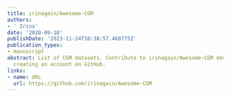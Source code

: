 ```yaml
---
title: irinagain/Awesome-CGM
authors:
- ' Irina'
date: '2020-09-10'
publishDate: '2023-11-24T10:38:57.460775Z'
publication_types:
- manuscript
abstract: List of CGM datasets. Contribute to irinagain/Awesome-CGM development by
  creating an account on GitHub.
links:
- name: URL
  url: https://github.com/irinagain/Awesome-CGM
---
```


